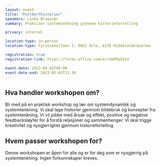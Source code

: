 ```yaml
---
layout: event
title: "Postkorthistorier"
speakers: Linda Blaasvær
summary: Praktiser systemtenkning gjennom historiefortelling

privacy: internal

location-type: in-person
location-type: Fyrstikkalléen 1, 0661 Oslo, A135 Middelalderparken

registration: true
registration-link: https://forms.office.com/e/rXhDPpS9iV

event-date: 2023-05-03T09:00
event-date-end: 2023-05-03T11:30
---
```

## Hva handler workshopen om?
Bli med på en praktisk workshop og lær om systemdynamikk og systemtenkning.
Vi skal lage historier gjennom bildebruk og konsepter fra systemtenkning. Vi vil jobbe med årsak og effekt, positive og negative feedbacksløyfer for å forstå relasjoner og sammenhenger. Vi skal trigge kreativitet og nysgjerrighet gjennom historiefortelling.

## Hvem passer workshopen for?
Denne workshopen er åpen for alle og er for deg som er nysgjerrig på systemtenkning. Ingen forkunnskaper kreves.
